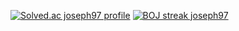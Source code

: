[![Solved.ac joseph97 profile](http://mazassumnida.wtf/api/v2/generate_badge?boj=joseph97)](https://solved.ac/profile/joseph97/)
[![BOJ streak joseph97](http://mazandi.herokuapp.com/api?handle=joseph97&theme=warm)](https://solved.ac/profile/joseph97/)
